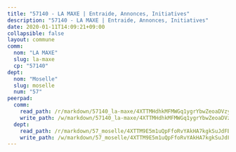 ```yaml
---
title: "57140 - LA MAXE | Entraide, Annonces, Initiatives"
description: "57140 - LA MAXE | Entraide, Annonces, Initiatives"
date: 2020-01-11T14:09:21+09:00
collapsible: false
layout: commune
comm:
  nom: "LA MAXE"
  slug: la-maxe
  cp: "57140"
dept:
  nom: "Moselle"
  slug: moselle
  num: "57"
peerpad:
  comm:
    read_path: /r/markdown/57140_la-maxe/4XTTMHdhkMFMWGq1ygrYbwZeoaDVzyaWVyUyKiytwJdWQ3J2G
    write_path: /w/markdown/57140_la-maxe/4XTTMHdhkMFMWGq1ygrYbwZeoaDVzyaWVyUyKiytwJdWQ3J2G-K3TgUKujDhmXB7ztgPij7ZCmm8UwWVrQbLBy4hJBgcmKCmDeTmZinEZuNRueQwvSxPtNjvJh9TZo7fvWjgVkv6EmVfhdyWyZoGgeVFsymXuJj9uR3dWGPzgMHjuXycD1LxtXeGvg
  dept:
    read_path: /r/markdown/57_moselle/4XTTM9E5m1uQpFfoRvYAkHA7kgkSuJdFBSCmoLnZ6YvxmqAKj
    write_path: /w/markdown/57_moselle/4XTTM9E5m1uQpFfoRvYAkHA7kgkSuJdFBSCmoLnZ6YvxmqAKj-K3TgTxpsRhjGfb3pJqDaX4rYTLkyLoK3BLA4awBfhTSCoyNhResrhhmfsEF8aKnccedt5XoBzWeRYfKxQxNKv71ETcpGharLRE7rdgTKY3uSaW3Du2dz8v23YEY268mfYmweTFnR
---
```


